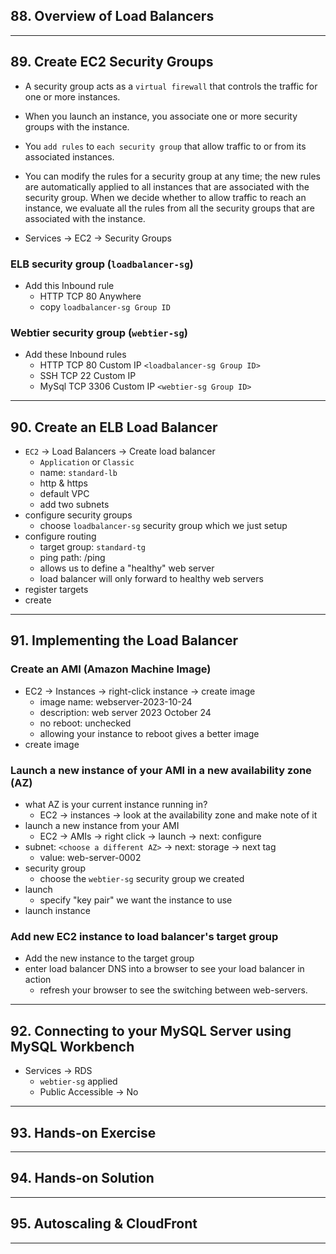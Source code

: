 ## 88. Overview of Load Balancers

***

## 89. Create EC2 Security Groups

* A security group acts as a `virtual firewall` that controls the traffic for one or more instances.

* When you launch an instance, you associate one or more security groups with the instance.

* You `add rules` to `each security group` that allow traffic to or from its associated instances.

* You can modify the rules for a security group at any time; the new rules are automatically applied to all instances that are associated with the security group. When we decide whether to allow traffic to reach an instance, we evaluate all the rules from all the security groups that are associated with the instance.

* Services -> EC2 -> Security Groups

### ELB security group (`loadbalancer-sg`)
* Add this Inbound rule
    - HTTP TCP 80 Anywhere
    - copy `loadbalancer-sg Group ID`
  
### Webtier security group (`webtier-sg`)
* Add these Inbound rules
    - HTTP  TCP 80    Custom IP `<loadbalancer-sg Group ID>`
    - SSH   TCP 22    Custom IP
    - MySql TCP 3306  Custom IP `<webtier-sg Group ID>`

***

## 90. Create an ELB Load Balancer

* `EC2` -> Load Balancers -> Create load balancer
    - `Application` or `Classic`
    - name: `standard-lb`
    - http & https
    - default VPC
    - add two subnets
* configure security groups
    - choose `loadbalancer-sg` security group which we just setup
* configure routing
    - target group: `standard-tg`
    - ping path: /ping
    - allows us to define a "healthy" web server
    - load balancer will only forward to healthy web servers
* register targets
* create

***

## 91. Implementing the Load Balancer

### Create an AMI (Amazon Machine Image)
* EC2 -> Instances -> right-click instance -> create image
    - image name: webserver-2023-10-24
    - description: web server 2023 October 24
    - no reboot: unchecked 
    - allowing your instance to reboot gives a better image
* create image

### Launch a new instance of your AMI in a new availability zone (AZ)
* what AZ is your current instance running in?
    - EC2 -> instances -> look at the availability zone and make note of it
* launch a new instance from your AMI
    - EC2 -> AMIs -> right click -> launch -> next: configure
* subnet: `<choose a different AZ>` -> next: storage -> next tag
    - value: web-server-0002
* security group
    - choose the `webtier-sg` security group we created
* launch
    - specify "key pair" we want the instance to use
* launch instance

### Add new EC2 instance to load balancer's target group
* Add the new instance to the target group
* enter load balancer DNS into a browser to see your load balancer in action
    - refresh your browser to see the switching between web-servers.

***

## 92. Connecting to your MySQL Server using MySQL Workbench

* Services -> RDS
    - `webtier-sg` applied
    - Public Accessible -> No

***

## 93. Hands-on Exercise

***

## 94. Hands-on Solution

***

## 95. Autoscaling & CloudFront

***








